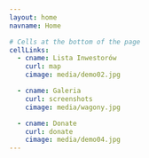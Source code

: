 ```yaml
---
layout: home
navname: Home

# Cells at the bottom of the page
cellLinks:
  - cname: Lista Inwestorów
    curl: map
    cimage: media/demo02.jpg

  - cname: Galeria
    curl: screenshots
    cimage: media/wagony.jpg

  - cname: Donate
    curl: donate
    cimage: media/demo04.jpg
---
```

